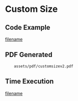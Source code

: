 # Custom Size

## Code Example
[filename](../../assets/examples/customsize/v2/main.go ':include :type=code')

## PDF Generated
```pdf
	assets/pdf/customsizev2.pdf
```
## Time Execution
[filename](../../assets/text/customsizev2.txt  ':include :type=code')